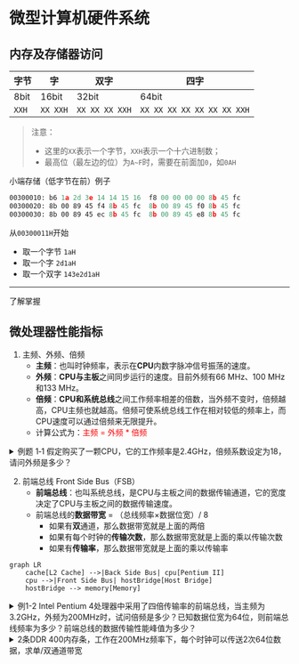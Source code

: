 # 微型计算机硬件系统

## 内存及存储器访问

| 字节 | 字 | 双字 | 四字 |
| --- | --- | --- | --- |
| 8bit | 16bit | 32bit | 64bit |
| `XXH`| `XX XXH` | `XX XX XX XXH` | `XX XX XX XX XX XX XX XXH` |

> 注意：
> 
> - 这里的`XX`表示一个字节，`XXH`表示一个十六进制数；
> - 最高位（最左边的位）为`A~F`时，需要在前面加`0`，如`0AH`

小端存储（低字节在前）例子

```asm
00300010: b6 1a 2d 3e 14 14 15 16  f8 00 00 00 00 8b 45 fc
00300020: 8b 00 89 45 f4 8b 45 fc  8b 00 89 45 f0 8b 45 fc
00300030: 8b 00 89 45 ec 8b 45 fc  8b 00 89 45 e8 8b 45 fc
```

从`00300011H`开始

- 取一个字节 `1aH`
- 取一个字 `2d1aH`
- 取一个双字 `143e2d1aH`

-------------

了解掌握

## 微处理器性能指标

1. 主频、外频、倍频
   - **主频**：也叫时钟频率，表示在**CPU**内数字脉冲信号振荡的速度。
   - **外频**：**CPU与主板**之间同步运行的速度。目前外频有66 MHz、100 MHz和133 MHz。
   - **倍频**：**CPU和系统总线**之间工作频率相差的倍数，当外频不变时，倍频越高，CPU主频也就越高。倍频可使系统总线工作在相对较低的频率上，而CPU速度可以通过倍频来无限提升。
   - 计算公式为：<font color=red>主频 = 外频 * 倍频</font>


<details>
<summary>
例题 1‑1 假定购买了一颗CPU，它的工作频率是2.4GHz，倍频系数设定为18，请问外频是多少？
</summary>
解答：2.4GHz/18 ≈ 133MHz ，因此在设置主板跳线时应将主板频率置为133MHz。

> 这里的 1GHz = 1000MHz
</details>

2. 前端总线 Front Side Bus（FSB）
   - **前端总线**：也叫系统总线，是CPU与主板之间的数据传输通道，它的宽度决定了CPU与主板之间的数据传输速度。
   - 前端总线的**数据带宽** = （总线频率×数据位宽）/ 8
     - 如果有**双**通道，那么数据带宽就是上面的两倍
     - 如果有每个时钟的**传输次数**，那么数据带宽就是上面的乘以传输次数
     - 如果有**传输率**，那么数据带宽就是上面的乘以传输率

<!-- 下面为英文graph -->

```mermaid
graph LR
    cache[L2 Cache] -->|Back Side Bus| cpu[Pentium II]
    cpu -->|Front Side Bus| hostBridge[Host Bridge]
    hostBridge --> memory[Memory]
```


<details> 
<summary>例1-2 Intel Pentium 4处理器中采用了四倍传输率的前端总线，当主频为3.2GHz，外频为200MHz时，试问倍频是多少？已知数据位宽为64位，则前端总线频率为多少？前端总线的数据传输性能峰值为多少？</summary>

- 倍频 = 3.2GHz/200MHz = 16
- FSB频率 = 200MHz×4 = 800MHz
- 峰值传输性能 = 200M×4×64÷8 = 6.4G/s 
</details>


<details> 
<summary>2条DDR 400内存条，工作在200MHz频率下，每个时钟可以传送2次64位数据，求单/双通道带宽</summary>
解析：

2条DDR 400内存条，工作在200MHz频率下，每个时钟可以传送<font color=green>2</font>次<font color=red>64</font>位数据，则单/双通道带宽为

- 单通道：200MHz×<font color=green>2</font>×<font color=red>64</font>÷8 = 3.2G/s
- <font color=purple>双</font>通道：200MHz×<font color=green>2</font>×<font color=red>64</font>÷8×<font color=purple>2</font> = 6.4G/s 
</details>
